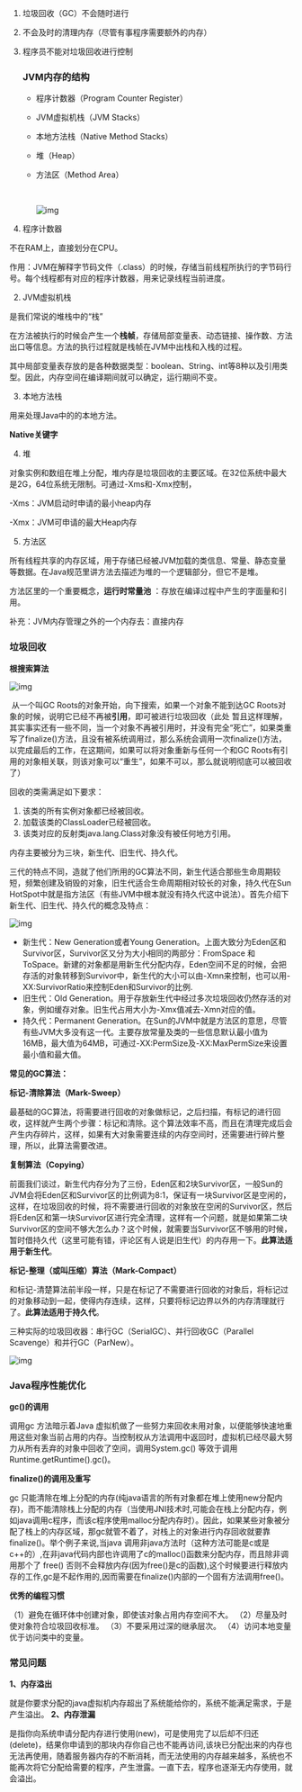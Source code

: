 



1. 垃圾回收（GC）不会随时进行

2. 不会及时的清理内存（尽管有事程序需要额外的内存）

3. 程序员不能对垃圾回收进行控制

   ### JVM内存的结构

   - 程序计数器（Program Counter Register）

   - JVM虚拟机栈（JVM Stacks）

   - 本地方法栈（Native Method Stacks）

   - 堆（Heap）

   - 方法区（Method Area）

     ​

     ![img](http://img.my.csdn.net/uploads/201211/23/1353648016_8668.jpg)



1. 程序计数器

不在RAM上，直接划分在CPU。

作用：JVM在解释字节码文件（.class）的时候，存储当前线程所执行的字节码行号。每个线程都有对应的程序计数器，用来记录线程当前进度。

2. JVM虚拟机栈

是我们常说的堆栈中的“栈”

在方法被执行的时候会产生一个**栈帧**，存储局部变量表、动态链接、操作数、方法出口等信息。方法的执行过程就是栈帧在JVM中出栈和入栈的过程。

其中局部变量表存放的是各种数据类型：boolean、String、int等8种以及引用类型。因此，内存空间在编译期间就可以确定，运行期间不变。

3. 本地方法栈

用来处理Java中的的本地方法。

**Native关键字**

4. 堆

对象实例和数组在堆上分配，堆内存是垃圾回收的主要区域。在32位系统中最大是2G，64位系统无限制。可通过-Xms和-Xmx控制，

-Xms：JVM启动时申请的最小heap内存

-Xmx：JVM可申请的最大Heap内存

5. 方法区

所有线程共享的内存区域，用于存储已经被JVM加载的类信息、常量、静态变量等数据。在Java规范里讲方法去描述为堆的一个逻辑部分，但它不是堆。

方法区里的一个重要概念，**运行时常量池** ：存放在编译过程中产生的字面量和引用。

补充：JVM内存管理之外的一个内存去：直接内存

### 垃圾回收

**根搜索算法**

![img](http://img.my.csdn.net/uploads/201211/23/1353685206_5107.jpg)

​	从一个叫GC Roots的对象开始，向下搜索，如果一个对象不能到达GC Roots对象的时候，说明它已经不再被**引用**，即可被进行垃圾回收（此处 暂且这样理解，其实事实还有一些不同，当一个对象不再被引用时，并没有完全“死亡”，如果类重写了finalize()方法，且没有被系统调用过，那么系统会调用一次finalize()方法，以完成最后的工作，在这期间，如果可以将对象重新与任何一个和GC Roots有引用的对象相关联，则该对象可以“重生”，如果不可以，那么就说明彻底可以被回收了）

回收的类需满足如下要求：

1. 该类的所有实例对象都已经被回收。
2. 加载该类的ClassLoader已经被回收。
3. 该类对应的反射类java.lang.Class对象没有被任何地方引用。

内存主要被分为三块，新生代、旧生代、持久代。

三代的特点不同，造就了他们所用的GC算法不同，新生代适合那些生命周期较短，频繁创建及销毁的对象，旧生代适合生命周期相对较长的对象，持久代在Sun HotSpot中就是指方法区（有些JVM中根本就没有持久代这中说法）。首先介绍下新生代、旧生代、持久代的概念及特点：

![img](http://img.my.csdn.net/uploads/201211/24/1353728416_1655.jpg)

- 新生代：New Generation或者Young Generation。上面大致分为Eden区和Survivor区，Survivor区又分为大小相同的两部分：FromSpace 和ToSpace。新建的对象都是用新生代分配内存，Eden空间不足的时候，会把存活的对象转移到Survivor中，新生代的大小可以由-Xmn来控制，也可以用-XX:SurvivorRatio来控制Eden和Survivor的比例.
-  旧生代：Old Generation。用于存放新生代中经过多次垃圾回收仍然存活的对象，例如缓存对象。旧生代占用大小为-Xmx值减去-Xmn对应的值。
- 持久代：Permanent Generation。在Sun的JVM中就是方法区的意思，尽管有些JVM大多没有这一代。主要存放常量及类的一些信息默认最小值为16MB，最大值为64MB，可通过-XX:PermSize及-XX:MaxPermSize来设置最小值和最大值。



**常见的GC算法：**

**标记-清除算法（Mark-Sweep）**

最基础的GC算法，将需要进行回收的对象做标记，之后扫描，有标记的进行回收，这样就产生两个步骤：标记和清除。这个算法效率不高，而且在清理完成后会产生内存碎片，这样，如果有大对象需要连续的内存空间时，还需要进行碎片整理，所以，此算法需要改进。

**复制算法（Copying）**

前面我们谈过，新生代内存分为了三份，Eden区和2块Survivor区，一般Sun的JVM会将Eden区和Survivor区的比例调为8:1，保证有一块Survivor区是空闲的，这样，在垃圾回收的时候，将不需要进行回收的对象放在空闲的Survivor区，然后将Eden区和第一块Survivor区进行完全清理，这样有一个问题，就是如果第二块Survivor区的空间不够大怎么办？这个时候，就需要当Survivor区不够用的时候，暂时借持久代（这里可能有错，评论区有人说是旧生代）的内存用一下。**此算法适用于新生代**。

**标记-整理（或叫压缩）算法（Mark-Compact）**

和标记-清楚算法前半段一样，只是在标记了不需要进行回收的对象后，将标记过的对象移动到一起，使得内存连续，这样，只要将标记边界以外的内存清理就行了。**此算法适用于持久代**。



三种实际的垃圾回收器：串行GC（SerialGC）、并行回收GC（Parallel Scavenge）和并行GC（ParNew）。

![img](http://img.my.csdn.net/uploads/201211/25/1353773614_1052.jpg)



### Java程序性能优化

**gc()的调用**

调用gc 方法暗示着Java 虚拟机做了一些努力来回收未用对象，以便能够快速地重用这些对象当前占用的内存。当控制权从方法调用中返回时，虚拟机已经尽最大努力从所有丢弃的对象中回收了空间，调用System.gc() 等效于调用Runtime.getRuntime().gc()。

**finalize()的调用及重写**

gc 只能清除在堆上分配的内存(纯java语言的所有对象都在堆上使用new分配内存)，而不能清除栈上分配的内存（当使用JNI技术时,可能会在栈上分配内存，例如java调用c程序，而该c程序使用malloc分配内存时）。因此，如果某些对象被分配了栈上的内存区域，那gc就管不着了，对栈上的对象进行内存回收就要靠finalize()。举个例子来说,当java 调用非java方法时（这种方法可能是c或是c++的）,在非java代码内部也许调用了c的malloc()函数来分配内存，而且除非调用那个了 free() 否则不会释放内存(因为free()是c的函数),这个时候要进行释放内存的工作,gc是不起作用的,因而需要在finalize()内部的一个固有方法调用free()。

**优秀的编程习惯**

（1）避免在循环体中创建对象，即使该对象占用内存空间不大。
（2）尽量及时使对象符合垃圾回收标准。
（3）不要采用过深的继承层次。
（4）访问本地变量优于访问类中的变量。

### 常见问题

**1、内存溢出**

就是你要求分配的java虚拟机内存超出了系统能给你的，系统不能满足需求，于是产生溢出。
**2、内存泄漏**

是指你向系统申请分配内存进行使用(new)，可是使用完了以后却不归还(delete)，结果你申请到的那块内存你自己也不能再访问,该块已分配出来的内存也无法再使用，随着服务器内存的不断消耗，而无法使用的内存越来越多，系统也不能再次将它分配给需要的程序，产生泄露。一直下去，程序也逐渐无内存使用，就会溢出。